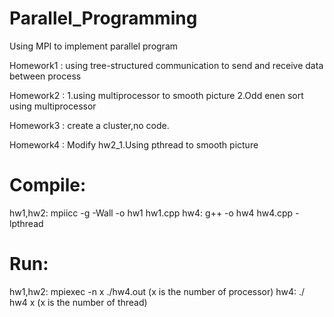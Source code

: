 # Parallel_Programming

Using MPI to implement parallel program

Homework1 :  using tree-structured communication to send and receive data between process

Homework2 :  1.using multiprocessor to smooth picture 2.Odd enen sort using multiprocessor

Homework3 :  create a cluster,no code.

Homework4 :  Modify hw2_1.Using pthread to smooth picture

# Compile:
hw1,hw2: mpiicc  -g  -Wall  -o  hw1  hw1.cpp
hw4:     g++ -o hw4 hw4.cpp -lpthread

# Run:
hw1,hw2: mpiexec -n x ./hw4.out		(x is the number of processor)
hw4: 	   ./ hw4 x		(x is the number of thread)

